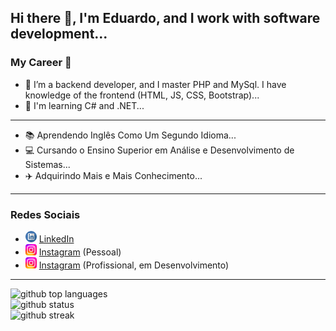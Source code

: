 ## Hi there 👋, I'm Eduardo, and I work with software development...

### My Career :rocket:

- 🔭 I’m a backend developer, and I master PHP and MySql. I have knowledge of the frontend (HTML, JS, CSS, Bootstrap)...
- 🌱 I'm learning C# and .NET...
---
- :books: Aprendendo Inglês Como Um Segundo Idioma...
- :computer: Cursando o Ensino Superior em Análise e Desenvolvimento de Sistemas...
- :airplane: Adquirindo Mais e Mais Conhecimento...

---
### Redes Sociais

- <img title="Créditos: https://pt.vecteezy.com/png-gratis/logo-linkedin" src="./linkedin.png" style="height:18px;"> <a href="https://www.linkedin.com/in/eduardo-moreira-a0980a157/" target="_blank">LinkedIn</a>
- <img title="Créditos: https://pt.vecteezy.com/png-gratis/logo-linkedin" src="./instagram.png" style="height:18px;"> [Instagram](https://www.instagram.com/eddu.moreira/) (Pessoal)
- <img title="Créditos: https://pt.vecteezy.com/png-gratis/logo-linkedin" src="./instagram.png" style="height:18px;"> [Instagram](https://www.instagram.com/moreira.sza/) (Profissional, em Desenvolvimento)

---

<div class="flex w-full flex-col items-center">
    <img class="output" src="https://github-readme-stats.vercel.app/api/top-langs/?username=EduardoMoreiraDeSouza&amp;theme=vue-dark&amp;show_icons=true&amp;hide_border=false&amp;" alt="github top languages"><br/>
    <img class="output" src="https://github-readme-stats.vercel.app/api?username=EduardoMoreiraDeSouza&amp;theme=vue-dark&amp;show_icons=true&amp;hide_border=false&amp;count_private=true" alt="github status"><br/>
    <img class="output" src="https://github-readme-streak-stats.herokuapp.com/?user=EduardoMoreiraDeSouza&amp;theme=vue-dark&amp;hide_border=false" alt="github streak"><br/>
</div>
